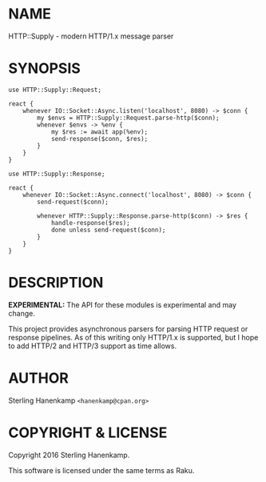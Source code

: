 NAME
====

HTTP::Supply - modern HTTP/1.x message parser

SYNOPSIS
========

    use HTTP::Supply::Request;

    react {
        whenever IO::Socket::Async.listen('localhost', 8080) -> $conn {
            my $envs = HTTP::Supply::Request.parse-http($conn);
            whenever $envs -> %env {
                my $res := await app(%env);
                send-response($conn, $res);
            }
        }
    }

    use HTTP::Supply::Response;

    react {
        whenever IO::Socket::Async.connect('localhost', 8080) -> $conn {
            send-request($conn);

            whenever HTTP::Supply::Response.parse-http($conn) -> $res {
                handle-response($res);
                done unless send-request($conn);
            }
        }
    }

DESCRIPTION
===========

**EXPERIMENTAL:** The API for these modules is experimental and may change.

This project provides asynchronous parsers for parsing HTTP request or response pipelines. As of this writing only HTTP/1.x is supported, but I hope to add HTTP/2 and HTTP/3 support as time allows.

AUTHOR
======

Sterling Hanenkamp `<hanenkamp@cpan.org> `

COPYRIGHT & LICENSE
===================

Copyright 2016 Sterling Hanenkamp.

This software is licensed under the same terms as Raku.

